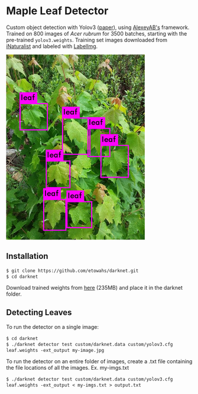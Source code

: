 # Maple Leaf Detector 
Custom object detection with Yolov3 ([paper](https://pjreddie.com/media/files/papers/YOLOv3.pdf)), using [AlexeyAB's](https://github.com/AlexeyAB/darknet) framework. Trained on 800 images of *Acer rubrum* for 3500 batches, starting with the pre-trained `yolov3.weights`. Training set images downloaded from [iNaturalist](https://www.inaturalist.org/taxa/48098-Acer-rubrum) and labeled with [LabelImg](https://github.com/tzutalin/labelImg). 

![Image with bounding boxes](predictedleaf.jpg)

## Installation 
```
$ git clone https://github.com/etowahs/darknet.git
$ cd darknet
```
Download trained weights from [here](https://drive.google.com/file/d/16cxN0TKj6n5eOaUaXQd-R6DWVL-rE9Mi/view?usp=sharing) (235MB) and place it in the darknet folder. 

## Detecting Leaves 
To run the detector on a single image:

```
$ cd darknet 
$ ./darknet detector test custom/darknet.data custom/yolov3.cfg leaf.weights -ext_output my-image.jpg
```
To run the detector on an entire folder of images, create a .txt file containing the file locations of all the images. Ex. my-imgs.txt
```
$ ./darknet detector test custom/darknet.data custom/yolov3.cfg leaf.weights -ext_output < my-imgs.txt > output.txt
```
